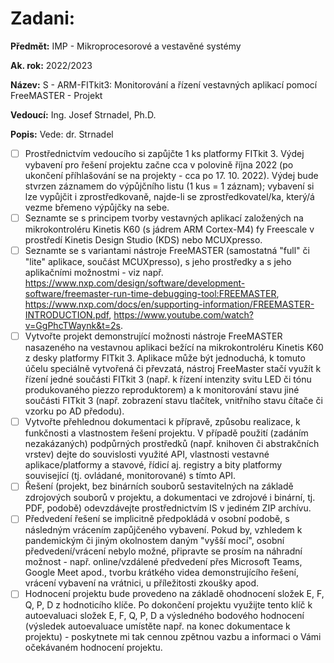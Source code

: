 # Zadani: 

**Předmět:**
IMP - Mikroprocesorové a vestavěné systémy

**Ak. rok:**
2022/2023

**Název:**
S - ARM-FITkit3: Monitorování a řízení vestavných aplikací pomocí FreeMASTER - Projekt

**Vedoucí:**
Ing. Josef Strnadel, Ph.D.

**Popis:**
Vede: dr. Strnadel

* [ ] Prostřednictvím vedoucího si zapůjčte 1 ks platformy FITkit 3. Výdej vybavení pro řešení projektu začne cca v polovině října 2022 (po ukončení příhlašování se na projekty - cca po 17. 10. 2022). Výdej bude stvrzen záznamem do výpůjčního listu (1 kus = 1 záznam); vybavení si lze vypůjčit i zprostředkovaně, najde-li se zprostředkovatel/ka, který/á vezme břemeno výpůjčky na sebe.
* [ ] Seznamte se s principem tvorby vestavných aplikací založených na mikrokontroléru Kinetis K60 (s jádrem ARM Cortex-M4) fy Freescale v prostředí Kinetis Design Studio (KDS) nebo MCUXpresso.
* [ ] Seznamte se s variantami nástroje FreeMASTER (samostatná "full" či "lite" aplikace, součást MCUXpresso), s jeho prostředky a s jeho aplikačními možnostmi - viz např. https://www.nxp.com/design/software/development-software/freemaster-run-time-debugging-tool:FREEMASTER, https://www.nxp.com/docs/en/supporting-information/FREEMASTER-INTRODUCTION.pdf, https://www.youtube.com/watch?v=GgPhcTWaynk&t=2s.
* [ ] Vytvořte projekt demonstrující možnosti nástroje FreeMASTER nasazeného na vestavnou aplikaci bežící na mikrokontroléru Kinetis K60 z desky platformy FITkit 3. Aplikace může být jednoduchá, k tomuto účelu speciálně vytvořená či převzatá, nástroj FreeMaster stačí využít k řízení jedné součásti FITkit 3 (např. k řízení intenzity svitu LED či tónu produkovaného piezzo reproduktorem) a k monitorování stavu jiné součásti FITkit 3 (např. zobrazení stavu tlačítek, vnitřního stavu čítače či vzorku po AD předodu).
* [ ] Vytvořte přehlednou dokumentaci k přípravě, způsobu realizace, k funkčnosti a vlastnostem řešení projektu. V případě použití (zadáním nezakázaných) podpůrných prostředků (např. knihoven či abstrakčních vrstev) dejte do souvislosti využité API, vlastnosti vestavné aplikace/platformy a stavové, řídicí aj. registry a bity platformy související (tj. ovládané, monitorované) s tímto API.
* [ ] Řešení (projekt, bez binárních souborů sestavitelných na základě zdrojových souborů v projektu, a dokumentaci ve zdrojové i binární, tj. PDF, podobě) odevzdávejte prostřednictvím IS v jediném ZIP archívu.
* [ ] Předvedení řešení se implicitně předpokládá v osobní podobě, s následným vrácením zapůjčeného vybavení. Pokud by, vzhledem k pandemickým či jiným okolnostem daným "vyšší mocí", osobní předvedení/vrácení nebylo možné, připravte se prosím na náhradní možnost - např. online/vzdálené předvedení přes Microsoft Teams, Google Meet apod., tvorbu krátkého videa demonstrujícího řešení, vrácení vybavení na vrátnici, u příležitosti zkoušky apod.
* [ ] Hodnocení projektu bude provedeno na základě ohodnocení složek E, F, Q, P, D z hodnoticího klíče. Po dokončení projektu využijte tento klíč k autoevaluaci složek E, F, Q, P, D a výsledného bodového hodnocení (výsledek autoevaluace umístěte např. na konec dokumentace k projektu) - poskytnete mi tak cennou zpětnou vazbu a informaci o Vámi očekávaném hodnocení projektu.